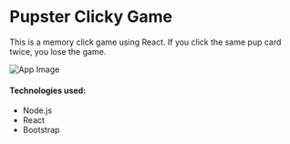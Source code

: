 <h1>Pupster Clicky Game</h1>

<p>This is a memory click game using React. If you click the same pup card twice, you lose the game.</p>

![App Image](pupClickyOne.png)
<br>

<h4>Technologies used:</h4>
<ul>
  <li>Node.js</li>
  <li>React</li>
  <li>Bootstrap</li>
</ul>
